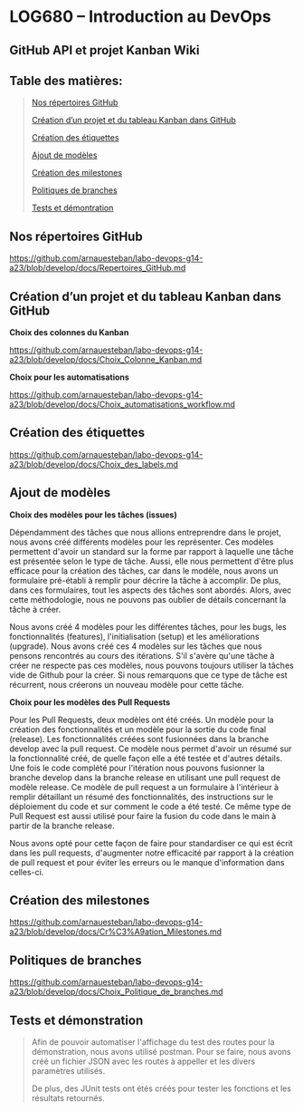 # LOG680 – Introduction au DevOps

## GitHub API et projet Kanban Wiki 

## **Table des matières:**
>[Nos répertoires GitHub](#nos-répertoires-github)
>
>[Création d’un projet et du tableau Kanban dans GitHub](#création-dun-projet-et-du-tableau-kanban-dans-github)
>
>[Création des étiquettes](#création-des-étiquettes)
>
>[Ajout de modèles](#ajout-de-modèles)
>
>[Création des milestones](#création-des-milestones)
>
>[Politiques de branches](#politiques-de-branches)
>
>[Tests et démontration](#tests-et-démonstration)

## Nos répertoires GitHub

https://github.com/arnauesteban/labo-devops-g14-a23/blob/develop/docs/Repertoires_GitHub.md

## Création d’un projet et du tableau Kanban dans GitHub
**Choix des colonnes du Kanban**

https://github.com/arnauesteban/labo-devops-g14-a23/blob/develop/docs/Choix_Colonne_Kanban.md

**Choix pour les automatisations**

https://github.com/arnauesteban/labo-devops-g14-a23/blob/develop/docs/Choix_automatisations_workflow.md

## Création des étiquettes
https://github.com/arnauesteban/labo-devops-g14-a23/blob/develop/docs/Choix_des_labels.md

## Ajout de modèles
**Choix des modèles pour les tâches (issues)**

Dépendamment des tâches que nous allions entreprendre dans le projet, nous avons créé différents modèles pour les représenter. Ces modèles permettent d'avoir un standard sur la forme par rapport à laquelle une tâche est présentée selon le type de tâche. Aussi, elle nous permettent d'être plus efficace pour la création des tâches, car dans le modèle, nous avons un formulaire pré-établi à remplir pour décrire la tâche à accomplir. De plus, dans ces formulaires, tout les aspects des tâches sont abordés. Alors, avec cette méthodologie, nous ne pouvons pas oublier de détails concernant la tâche à créer.

Nous avons créé 4 modèles pour les différentes tâches, pour les bugs, les fonctionnalités (features), l'initialisation (setup) et les améliorations (upgrade). Nous avons créé ces 4 modèles sur les tâches que nous pensons rencontrés au cours des itérations. S'il s'avère qu'une tâche à créer ne respecte pas ces modèles, nous pouvons toujours utiliser la tâches vide de Github pour la créer. Si nous remarquons que ce type de tâche est récurrent, nous créerons un nouveau modèle pour cette tâche. 

**Choix pour les modèles des Pull Requests**

Pour les Pull Requests, deux modèles ont été créés. Un modèle pour la création des fonctionnalités et un modèle pour la sortie du code final (release). Les fonctionnalités créées sont fusionnées dans la branche develop avec la pull request. Ce modèle nous permet d'avoir un résumé sur la fonctionnalité créé, de quelle façon elle a été testée et d'autres détails. Une fois le code complété pour l'itération nous pouvons fusionner la branche develop dans la branche release en utilisant une pull request de modèle release. Ce modèle de pull request a un formulaire à l'intérieur à remplir détaillant un résumé des fonctionnalités, des instructions sur le déploiement du code et sur comment le code a été testé. Ce même type de Pull Request est aussi utilisé pour faire la fusion du code dans le main à partir de la branche release.

Nous avons opté pour cette façon de faire pour standardiser ce qui est écrit dans les pull requests, d'augmenter notre efficacité par rapport à la création de pull request et pour éviter les erreurs ou le manque d'information dans celles-ci.

## Création des milestones

https://github.com/arnauesteban/labo-devops-g14-a23/blob/develop/docs/Cr%C3%A9ation_Milestones.md

## Politiques de branches
https://github.com/arnauesteban/labo-devops-g14-a23/blob/develop/docs/Choix_Politique_de_branches.md

## Tests et démonstration 
>Afin de pouvoir automatiser l'affichage du test des routes pour la démonstration, nous avons utilisé postman. Pour se faire, nous avons créé un fichier JSON avec les routes à appeller et les divers paramètres utilisés.
>
>De plus, des JUnit tests ont étés créés pour tester les fonctions et les résultats retournés.